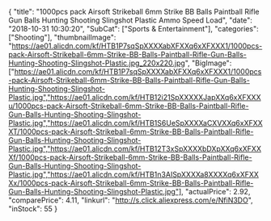 {
	"title": "1000pcs pack Airsoft Strikeball 6mm Strike BB Balls Paintball Rifle Gun Balls Hunting Shooting Slingshot Plastic Ammo Speed Load",
	"date": "2018-10-31 10:30:20",
	"SubCat": ["Sports & Entertainment"],
	"categories": ["Shooting"],
	"thumbnailImage": "https://ae01.alicdn.com/kf/HTB1P7sqSpXXXXabXFXXq6xXFXXX1/1000pcs-pack-Airsoft-Strikeball-6mm-Strike-BB-Balls-Paintball-Rifle-Gun-Balls-Hunting-Shooting-Slingshot-Plastic.jpg_220x220.jpg",
	"BigImage": ["https://ae01.alicdn.com/kf/HTB1P7sqSpXXXXabXFXXq6xXFXXX1/1000pcs-pack-Airsoft-Strikeball-6mm-Strike-BB-Balls-Paintball-Rifle-Gun-Balls-Hunting-Shooting-Slingshot-Plastic.jpg","https://ae01.alicdn.com/kf/HTB12i21SpXXXXXJapXXq6xXFXXXu/1000pcs-pack-Airsoft-Strikeball-6mm-Strike-BB-Balls-Paintball-Rifle-Gun-Balls-Hunting-Shooting-Slingshot-Plastic.jpg","https://ae01.alicdn.com/kf/HTB1S6UeSpXXXXaCXVXXq6xXFXXXT/1000pcs-pack-Airsoft-Strikeball-6mm-Strike-BB-Balls-Paintball-Rifle-Gun-Balls-Hunting-Shooting-Slingshot-Plastic.jpg","https://ae01.alicdn.com/kf/HTB12T3xSpXXXXbDXpXXq6xXFXXXf/1000pcs-pack-Airsoft-Strikeball-6mm-Strike-BB-Balls-Paintball-Rifle-Gun-Balls-Hunting-Shooting-Slingshot-Plastic.jpg","https://ae01.alicdn.com/kf/HTB1n3AISpXXXXa8XXXXq6xXFXXXx/1000pcs-pack-Airsoft-Strikeball-6mm-Strike-BB-Balls-Paintball-Rifle-Gun-Balls-Hunting-Shooting-Slingshot-Plastic.jpg"],
	"actualPrice": 2.92,
	"comparePrice": 4.11,
	"linkurl": "http://s.click.aliexpress.com/e/NfiN3DO",
	"inStock": 55
}
